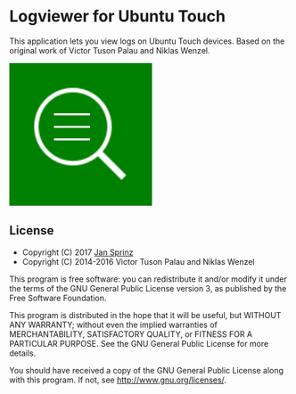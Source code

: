 # Logviewer for Ubuntu Touch

This application lets you view logs on Ubuntu Touch devices. Based on the original work of Victor Tuson Palau and Niklas Wenzel.

[![Logviewer](assets/logo.png)](https://open.uappexplorer.com/app/logviewer.neothethird)

## License

 - Copyright (C) 2017 [Jan Sprinz](https://neothethrird.de)
 - Copyright (C) 2014-2016 Victor Tuson Palau and Niklas Wenzel

This program is free software: you can redistribute it and/or modify it under the terms of the GNU General Public License version 3, as published
by the Free Software Foundation.

This program is distributed in the hope that it will be useful, but WITHOUT ANY WARRANTY; without even the implied warranties of MERCHANTABILITY, SATISFACTORY QUALITY, or FITNESS FOR A PARTICULAR PURPOSE.  See the GNU General Public License for more details.

You should have received a copy of the GNU General Public License along with this program.  If not, see <http://www.gnu.org/licenses/>.
